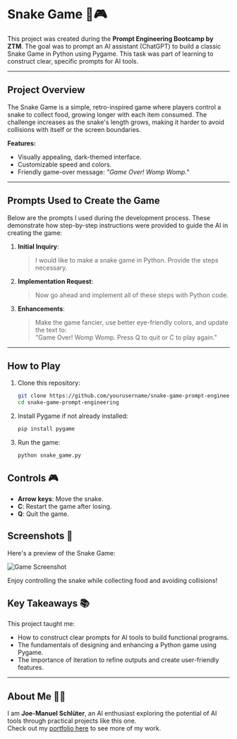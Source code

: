 # Snake Game 🐍🎮

This project was created during the **Prompt Engineering Bootcamp by ZTM**. The goal was to prompt an AI assistant (ChatGPT) to build a classic Snake Game in Python using Pygame. This task was part of learning to construct clear, specific prompts for AI tools.

---

## Project Overview

The Snake Game is a simple, retro-inspired game where players control a snake to collect food, growing longer with each item consumed. The challenge increases as the snake's length grows, making it harder to avoid collisions with itself or the screen boundaries.

**Features:**
- Visually appealing, dark-themed interface.
- Customizable speed and colors.
- Friendly game-over message: _"Game Over! Womp Womp."_

---

## Prompts Used to Create the Game

Below are the prompts I used during the development process. These demonstrate how step-by-step instructions were provided to guide the AI in creating the game:

1. **Initial Inquiry**:
   > I would like to make a snake game in Python. Provide the steps necessary.

2. **Implementation Request**:
   > Now go ahead and implement all of these steps with Python code.

3. **Enhancements**:
   > Make the game fancier, use better eye-friendly colors, and update the text to:  
   > "Game Over! Womp Womp. Press Q to quit or C to play again."

---

## How to Play

1. Clone this repository:
   ```bash
   git clone https://github.com/yourusername/snake-game-prompt-engineering.git
   cd snake-game-prompt-engineering

2. Install Pygame if not already installed:
   ```bash
   pip install pygame

3. Run the game:
   ```bash
   python snake_game.py

## Controls 🎮

- **Arrow keys**: Move the snake.  
- **C**: Restart the game after losing.  
- **Q**: Quit the game.  

## Screenshots 📸

Here's a preview of the Snake Game:

![Game Screenshot](snake_game.png)

Enjoy controlling the snake while collecting food and avoiding collisions!

## Key Takeaways 📚

This project taught me:  
- How to construct clear prompts for AI tools to build functional programs.  
- The fundamentals of designing and enhancing a Python game using Pygame.  
- The importance of iteration to refine outputs and create user-friendly features.  

---

## About Me 🙋‍♂️

I am **Joe-Manuel Schlüter**, an AI enthusiast exploring the potential of AI tools through practical projects like this one.  
Check out my [portfolio here](https://joesaistuff.github.io/) to see more of my work.


